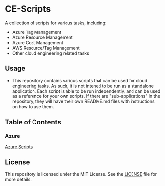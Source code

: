 # CE-Scripts

A collection of scripts for various tasks, including:
- Azure Tag Management
- Azure Resource Management
- Azure Cost Management
- AWS Resource/Tag Management
- Other cloud engineering related tasks


## Usage
- This repository contains various scripts that can be used for cloud engineering tasks. As such, it is not intened to be run as a standalone application. Each script is
able to be run independently, and can be used as a reference for your own scripts. If there are "sub-applications" in the repository, they will have their own README.md files with instructions on how to use them.

## Table of Contents

### Azure

[Azure Scripts](azure/README.md)

## License

This repository is licensed under the MIT License. See the [LICENSE](LICENSE) file for more details.
